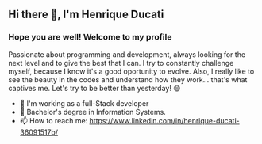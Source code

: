 ## Hi there 👋, I'm Henrique Ducati

### Hope you are well! Welcome to my profile

Passionate about programming and development, always looking for the next level and to give the best that I can. I try to constantly challenge myself, because I know it's a good oportunity to evolve. Also, I really like to see the beauty in the codes and understand how they work... that's what captives me. Let's try to be better than yesterday! 😄

- 🤍 I'm working as a full-Stack developer
- 🔭 Bachelor's degree in Information Systems.
- 📫 How to reach me: https://www.linkedin.com/in/henrique-ducati-36091517b/

